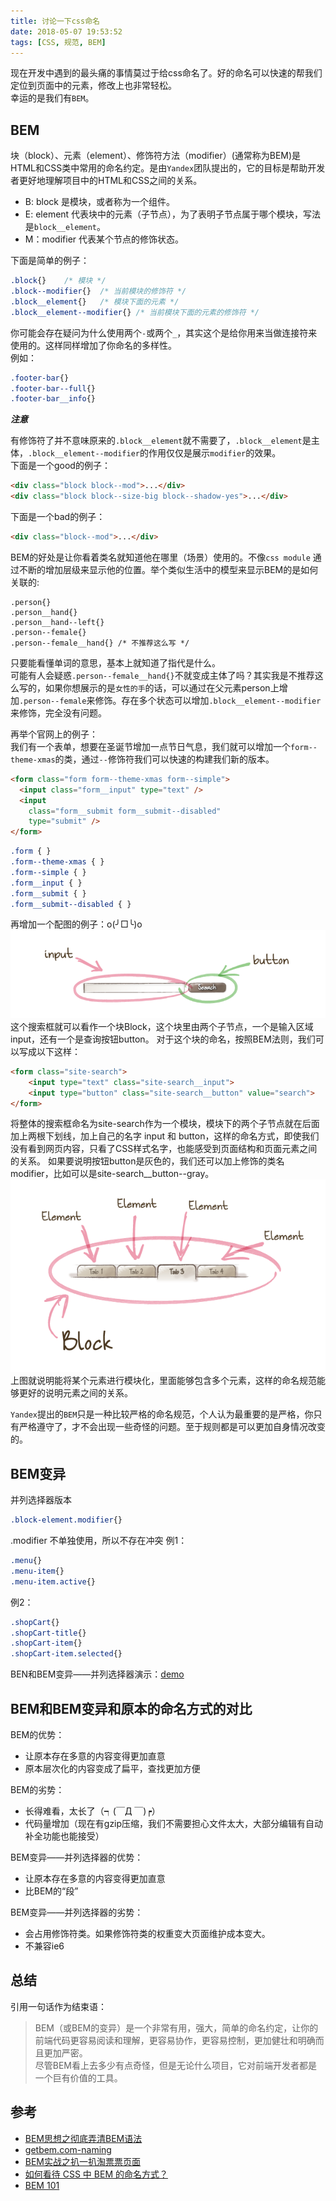 ```yaml
---
title: 讨论一下css命名
date: 2018-05-07 19:53:52
tags: [CSS, 规范, BEM]
---
```


现在开发中遇到的最头痛的事情莫过于给css命名了。好的命名可以快速的帮我们定位到页面中的元素，修改上也非常轻松。  
幸运的是我们有`BEM`。

## BEM
块（block）、元素（element）、修饰符方法（modifier）(通常称为BEM)是HTML和CSS类中常用的命名约定。是由`Yandex`团队提出的，它的目标是帮助开发者更好地理解项目中的HTML和CSS之间的关系。

- B: block 是模块，或者称为一个组件。
- E: element 代表块中的元素（子节点），为了表明子节点属于哪个模块，写法是`block__element`。
- M：modifier 代表某个节点的修饰状态。

下面是简单的例子：
```css
.block{}    /* 模块 */
.block--modifier{}  /* 当前模块的修饰符 */
.block__element{}   /* 模块下面的元素 */
.block__element--modifier{} /* 当前模块下面的元素的修饰符 */
```

你可能会存在疑问为什么使用两个`-`或两个`_`，其实这个是给你用来当做连接符来使用的。这样同样增加了你命名的多样性。  
例如：
```css
.footer-bar{}
.footer-bar--full{}
.footer-bar__info{}
```

***注意***

有修饰符了并不意味原来的`.block__element`就不需要了，`.block__element`是主体，`.block__element--modifier`的作用仅仅是展示`modifier`的效果。  
下面是一个good的例子：
```html
<div class="block block--mod">...</div>
<div class="block block--size-big block--shadow-yes">...</div>
```
下面是一个bad的例子：
```html
<div class="block--mod">...</div>
```

BEM的好处是让你看着类名就知道他在哪里（场景）使用的。不像`css module` 通过不断的增加层级来显示他的位置。举个类似生活中的模型来显示BEM的是如何关联的:
```
.person{}
.person__hand{}
.person__hand--left{}
.person--female{}
.person--female__hand{} /* 不推荐这么写 */
```
只要能看懂单词的意思，基本上就知道了指代是什么。  
可能有人会疑惑`.person--female__hand{}`不就变成主体了吗？其实我是不推荐这么写的，如果你想展示的是`女性的手`的话，可以通过在父元素person上增加`.person--female`来修饰。存在多个状态可以增加``.block__element--modifier``来修饰，完全没有问题。

再举个官网上的例子：  
我们有一个表单，想要在圣诞节增加一点节日气息，我们就可以增加一个`form--theme-xmas`的类，通过`--`修饰符我们可以快速的构建我们新的版本。
```html
<form class="form form--theme-xmas form--simple">
  <input class="form__input" type="text" />
  <input
    class="form__submit form__submit--disabled"
    type="submit" />
</form>
```
```css
.form { }
.form--theme-xmas { }
.form--simple { }
.form__input { }
.form__submit { }
.form__submit--disabled { }
```

再增加一个配图的例子：o(╯□╰)o  
![](https://raw.githubusercontent.com/kuckboy1994/Blog/master/images/bem/site-search.png)
这个搜索框就可以看作一个块Block，这个块里由两个子节点，一个是输入区域input，还有一个是查询按钮button。
对于这个块的命名，按照BEM法则，我们可以写成以下这样：
```html
<form class="site-search">
    <input type="text" class="site-search__input">
    <input type="button" class="site-search__button" value="search">
</form>
```
将整体的搜索框命名为site-search作为一个模块，模块下的两个子节点就在后面加上两根下划线，加上自己的名字 input 和 button，这样的命名方式，即使我们没有看到网页内容，只看了CSS样式名字，也能感受到页面结构和页面元素之间的关系。
如果要说明按钮button是灰色的，我们还可以加上修饰的类名modifier，比如可以是site-search__button--gray。
![](https://raw.githubusercontent.com/kuckboy1994/Blog/master/images/bem/site-search__button.png)
上图就说明能将某个元素进行模块化，里面能够包含多个元素，这样的命名规范能够更好的说明元素之间的关系。

  
`Yandex`提出的`BEM`只是一种比较严格的命名规范，个人认为最重要的是严格，你只有严格遵守了，才不会出现一些奇怪的问题。至于规则都是可以更加自身情况改变的。

## BEM变异
并列选择器版本
```CSS
.block-element.modifier{}
```
.modifier 不单独使用，所以不存在冲突
例1：
```css
.menu{}
.menu-item{}
.menu-item.active{}
```
例2：
```css
.shopCart{}
.shopCart-title{}
.shopCart-item{}
.shopCart-item.selected{}
```
BEN和BEM变异——并列选择器演示：[demo](https://github.com/kuckboy1994/Blog/blob/master/demo/BEM/index.html)

## BEM和BEM变异和原本的命名方式的对比
BEM的优势：
- 让原本存在多意的内容变得更加直意
- 原本层次化的内容变成了扁平，查找更加方便

BEM的劣势：
- 长得难看，太长了（┑(￣Д ￣)┍）
- 代码量增加（现在有gzip压缩，我们不需要担心文件太大，大部分编辑有自动补全功能也能接受）

BEM变异——并列选择器的优势：
- 让原本存在多意的内容变得更加直意
- 比BEM的“段”

BEM变异——并列选择器的劣势：
- 会占用修饰符类。如果修饰符类的权重变大页面维护成本变大。
- 不兼容ie6

## 总结
引用一句话作为结束语：

> BEM（或BEM的变异）是一个非常有用，强大，简单的命名约定，让你的前端代码更容易阅读和理解，更容易协作，更容易控制，更加健壮和明确而且更加严密。  
> 尽管BEM看上去多少有点奇怪，但是无论什么项目，它对前端开发者都是一个巨有价值的工具。


## 参考
- [BEM思想之彻底弄清BEM语法](https://www.w3cplus.com/css/mindbemding-getting-your-head-round-bem-syntax.html)
- [getbem.com-naming](http://getbem.com/naming/)
- [BEM实战之扒一扒淘票票页面](https://segmentfault.com/a/1190000012090363)
- [如何看待 CSS 中 BEM 的命名方式？](https://www.zhihu.com/question/21935157)
- [BEM 101](https://css-tricks.com/bem-101/)
